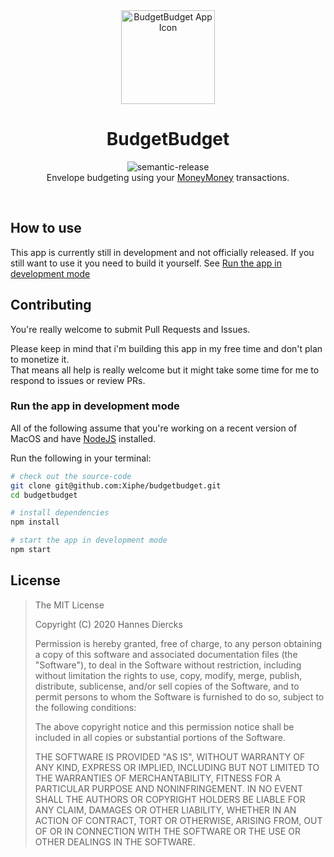 <div align="center">
  <img 
    width="150"
    src="https://user-images.githubusercontent.com/911218/79590208-f6313c80-80d6-11ea-9ecc-67c94f32f4f7.png"
    alt="BudgetBudget App Icon"
  />
</div>
<h1 align="center">BudgetBudget</h1>
<div align="center">
  <img src="https://img.shields.io/badge/%20%20%F0%9F%93%A6%F0%9F%9A%80-semantic--release-e10079.svg)](https://github.com/semantic-release/semantic-release" alt="semantic-release" />
</div>

<div align="center">
Envelope budgeting using your
<a href="https://moneymoney-app.com/">MoneyMoney</a> transactions.
</div>

&nbsp;

## How to use

This app is currently still in development and not officially released.
If you still want to use it you need to build it yourself. See
[Run the app in development mode](#run-the-app-in-development-mode)

## Contributing

You're really welcome to submit Pull Requests and Issues.

Please keep in mind that i'm building this app in my free time and don't plan to
monetize it.  
That means all help is really welcome but it might take some time for me to
respond to issues or review PRs.

### Run the app in development mode

All of the following assume that you're working on a recent version of MacOS and
have [NodeJS](https://nodejs.org/) installed.

Run the following in your terminal:

```sh
# check out the source-code
git clone git@github.com:Xiphe/budgetbudget.git
cd budgetbudget

# install dependencies
npm install

# start the app in development mode
npm start
```

## License

> The MIT License
>
> Copyright (C) 2020 Hannes Diercks
>
> Permission is hereby granted, free of charge, to any person obtaining a copy of
> this software and associated documentation files (the "Software"), to deal in
> the Software without restriction, including without limitation the rights to
> use, copy, modify, merge, publish, distribute, sublicense, and/or sell copies
> of the Software, and to permit persons to whom the Software is furnished to do
> so, subject to the following conditions:
>
> The above copyright notice and this permission notice shall be included in all
> copies or substantial portions of the Software.
>
> THE SOFTWARE IS PROVIDED "AS IS", WITHOUT WARRANTY OF ANY KIND, EXPRESS OR
> IMPLIED, INCLUDING BUT NOT LIMITED TO THE WARRANTIES OF MERCHANTABILITY, FITNESS
> FOR A PARTICULAR PURPOSE AND NONINFRINGEMENT. IN NO EVENT SHALL THE AUTHORS OR
> COPYRIGHT HOLDERS BE LIABLE FOR ANY CLAIM, DAMAGES OR OTHER LIABILITY, WHETHER
> IN AN ACTION OF CONTRACT, TORT OR OTHERWISE, ARISING FROM, OUT OF OR IN
> CONNECTION WITH THE SOFTWARE OR THE USE OR OTHER DEALINGS IN THE SOFTWARE.
